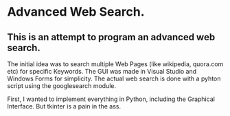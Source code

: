 # Advanced Web Search.  
## This is an attempt to program an advanced web search.  

The initial idea was to search multiple Web Pages (like wikipedia, quora.com etc) for specific Keywords. 
The GUI was made in Visual Studio and Windows Forms for simplicity. The actual web search is done with a pyhton script using the googlesearch module. 

First, I wanted to implement everything in Python, including the Graphical Interface. But tkinter is a pain in the ass. 
